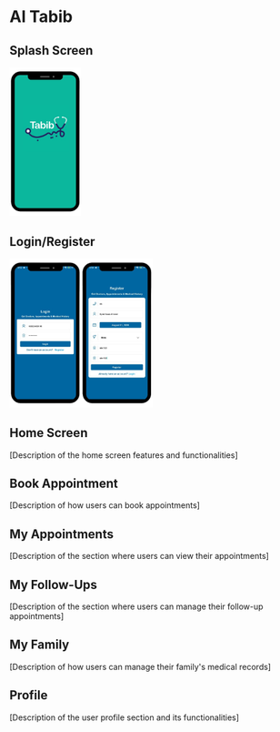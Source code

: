 # Al Tabib

## Splash Screen

<img src="https://github.com/Syed-Anas-Ahmed/Al-Tabib-Development/raw/main/screenshots/splash.png" width="25%" alt="Al Tabib Splash Screen">

## Login/Register

<img src="https://github.com/Syed-Anas-Ahmed/Al-Tabib-Development/blob/main/screenshots/Login.png" width="25%" alt="Al Tabib Login"><img src="https://github.com/Syed-Anas-Ahmed/Al-Tabib-Development/blob/main/screenshots/register.png" width="25%" alt="Splash Screen">

## Home Screen

[Description of the home screen features and functionalities]

## Book Appointment

[Description of how users can book appointments]

## My Appointments

[Description of the section where users can view their appointments]

## My Follow-Ups

[Description of the section where users can manage their follow-up appointments]

## My Family

[Description of how users can manage their family's medical records]

## Profile

[Description of the user profile section and its functionalities]
